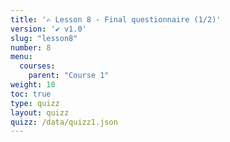 ```yaml
---
title: '✍️ Lesson 8 - Final questionnaire (1/2)'
version: '✔️ v1.0'
slug: "lesson8"
number: 8
menu:
  courses:
    parent: "Course 1"
weight: 18
toc: true
type: quizz
layout: quizz
quizz: /data/quizz1.json
---
```

